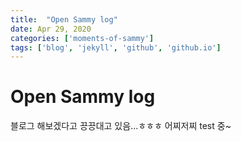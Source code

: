 ```yaml
---
title:  "Open Sammy log"
date: Apr 29, 2020
categories: ['moments-of-sammy']
tags: ['blog', 'jekyll', 'github', 'github.io']
---
```


# Open Sammy log
블로그 해보겠다고 끙끙대고 있음...ㅎㅎㅎ
어찌저찌 test 중~
